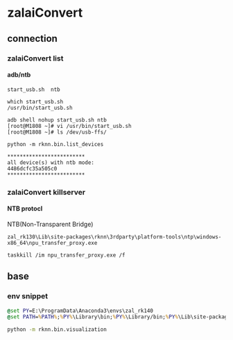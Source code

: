 # zalaiConvert

## connection
### zalaiConvert list

#### adb/ntb
`start_usb.sh  ntb`


```
which start_usb.sh
/usr/bin/start_usb.sh
```

```
adb shell nohup start_usb.sh ntb
[root@M1808 ~]# vi /usr/bin/start_usb.sh
[root@M1808 ~]# ls /dev/usb-ffs/
```

```
python -m rknn.bin.list_devices

*************************
all device(s) with ntb mode:
4486dcfc35a505c0
*************************
```

### zalaiConvert killserver
#### NTB protocl
NTB(Non-Transparent Bridge)

`zal_rk130\Lib\site-packages\rknn\3rdparty\platform-tools\ntp\windows-x86_64\npu_transfer_proxy.exe`

`taskkill /im npu_transfer_proxy.exe /f`


## base
### env snippet
``` bat
@set PY=E:\ProgramData\Anaconda3\envs\zal_rk140
@set PATH=%PATH%;%PY%\Library\bin;%PY%\Library/bin;%PY%\Lib\site-packages\~knn\api\lib\hardware\Windows_x64;%PY%\Lib\site-packages\rknn\api\lib\hardware\LION\Windows_x64;

python -m rknn.bin.visualization
```